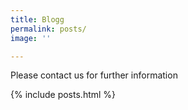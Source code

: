 ```yaml
---
title: Blogg
permalink: posts/
image: ''

---
```


Please contact us for further information

{% include posts.html %}
